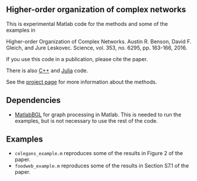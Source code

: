 Higher-order organization of complex networks
--------

This is experimental Matlab code for the methods and some of the examples in

Higher-order Organization of Complex Networks.
Austin R. Benson, David F. Gleich, and Jure Leskovec.
Science, vol. 353, no. 6295, pp. 163-166, 2016.

If you use this code in a publication, please cite the paper.

There is also [C++](http://snap.stanford.edu/higher-order/) and
[Julia](https://github.com/arbenson/higher-order-organization-julia) code.

See the [project page](http://snap.stanford.edu/higher-order/) for more
information about the methods.

Dependencies
--------
* [MatlabBGL](https://www.cs.purdue.edu/homes/dgleich/packages/matlab_bgl/) for graph processing in Matlab.
  This is needed to run the examples, but is not necessary to use the rest of the code.

Examples
--------
* `celegans_example.m` reproduces some of the results in Figure 2 of the paper.
* `foodweb_example.m` reproduces some of the results in Section S7.1 of the paper.

